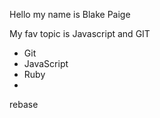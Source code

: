 Hello my name is Blake Paige

My fav topic is Javascript and GIT

 * Git 
 * JavaScript 
 * Ruby
 * 
 rebase

